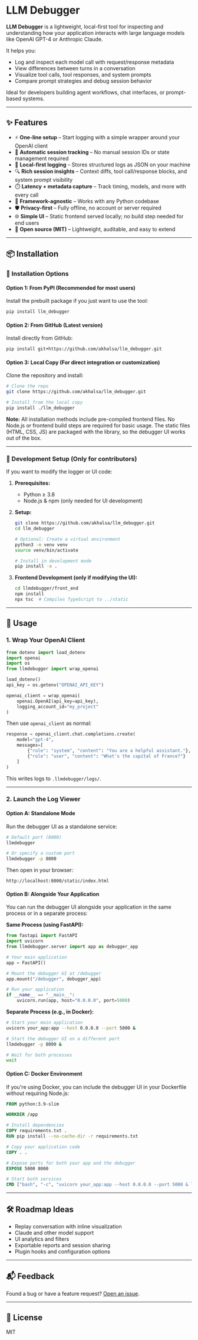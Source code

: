 # LLM Debugger

**LLM Debugger** is a lightweight, local-first tool for inspecting and understanding how your application interacts with large language models like OpenAI GPT-4 or Anthropic Claude.

It helps you:

* Log and inspect each model call with request/response metadata
* View differences between turns in a conversation
* Visualize tool calls, tool responses, and system prompts
* Compare prompt strategies and debug session behavior

Ideal for developers building agent workflows, chat interfaces, or prompt-based systems.

---

## ✨ Features

* ⚡ **One-line setup** – Start logging with a simple wrapper around your OpenAI client  
* 🧠 **Automatic session tracking** – No manual session IDs or state management required  
* 📀 **Local-first logging** – Stores structured logs as JSON on your machine  
* 🔍 **Rich session insights** – Context diffs, tool call/response blocks, and system prompt visibility  
* ⏱️ **Latency + metadata capture** – Track timing, models, and more with every call  
* 🧹 **Framework-agnostic** – Works with any Python codebase  
* 🛡️ **Privacy-first** – Fully offline, no account or server required  
* 🌐 **Simple UI** – Static frontend served locally; no build step needed for end users  
* 👐 **Open source (MIT)** – Lightweight, auditable, and easy to extend  

---

## 📦 Installation

### 🔹 Installation Options

#### Option 1: From PyPI (Recommended for most users)

Install the prebuilt package if you just want to use the tool:

```bash
pip install llm_debugger
```

#### Option 2: From GitHub (Latest version)

Install directly from GitHub:

```bash
pip install git+https://github.com/akhalsa/llm_debugger.git
```

#### Option 3: Local Copy (For direct integration or customization)

Clone the repository and install:

```bash
# Clone the repo
git clone https://github.com/akhalsa/llm_debugger.git

# Install from the local copy
pip install ./llm_debugger
```

**Note:** All installation methods include pre-compiled frontend files. No Node.js or frontend build steps are required for basic usage. The static files (HTML, CSS, JS) are packaged with the library, so the debugger UI works out of the box.

---

### 🔸 Development Setup (Only for contributors)

If you want to modify the logger or UI code:

1. **Prerequisites:**
   - Python ≥ 3.8
   - Node.js & npm (only needed for UI development)

2. **Setup:**
   ```bash
   git clone https://github.com/akhalsa/llm_debugger.git
   cd llm_debugger
   
   # Optional: Create a virtual environment
   python3 -m venv venv
   source venv/bin/activate
   
   # Install in development mode
   pip install -e .
   ```

3. **Frontend Development (only if modifying the UI):**
   ```bash
   cd llmdebugger/front_end
   npm install
   npx tsc  # Compiles TypeScript to ../static
   ```

---

## 🚀 Usage

### 1. Wrap Your OpenAI Client

```python
from dotenv import load_dotenv
import openai
import os
from llmdebugger import wrap_openai

load_dotenv()
api_key = os.getenv("OPENAI_API_KEY")

openai_client = wrap_openai(
    openai.OpenAI(api_key=api_key),
    logging_account_id="my_project"
)
```

Then use `openai_client` as normal:

```python
response = openai_client.chat.completions.create(
    model="gpt-4",
    messages=[
        {"role": "system", "content": "You are a helpful assistant."},
        {"role": "user", "content": "What's the capital of France?"}
    ]
)
```

This writes logs to `.llmdebugger/logs/`.

---

### 2. Launch the Log Viewer

#### Option A: Standalone Mode

Run the debugger UI as a standalone service:

```bash
# Default port (8000)
llmdebugger

# Or specify a custom port
llmdebugger -p 8000
```

Then open in your browser:
```
http://localhost:8000/static/index.html
```

#### Option B: Alongside Your Application

You can run the debugger UI alongside your application in the same process or in a separate process:

**Same Process (using FastAPI):**
```python
from fastapi import FastAPI
import uvicorn
from llmdebugger.server import app as debugger_app

# Your main application
app = FastAPI()

# Mount the debugger UI at /debugger
app.mount("/debugger", debugger_app)

# Run your application
if __name__ == "__main__":
    uvicorn.run(app, host="0.0.0.0", port=5000)
```

**Separate Process (e.g., in Docker):**
```bash
# Start your main application
uvicorn your_app:app --host 0.0.0.0 --port 5000 &

# Start the debugger UI on a different port
llmdebugger -p 8000 &

# Wait for both processes
wait
```

#### Option C: Docker Environment

If you're using Docker, you can include the debugger UI in your Dockerfile without requiring Node.js:

```dockerfile
FROM python:3.9-slim

WORKDIR /app

# Install dependencies
COPY requirements.txt .
RUN pip install --no-cache-dir -r requirements.txt

# Copy your application code
COPY . .

# Expose ports for both your app and the debugger
EXPOSE 5000 8000

# Start both services
CMD ["bash", "-c", "uvicorn your_app:app --host 0.0.0.0 --port 5000 & llmdebugger -p 8000 & wait"]
```

---

## 🛠️ Roadmap Ideas

* Replay conversation with inline visualization  
* Claude and other model support  
* UI analytics and filters  
* Exportable reports and session sharing  
* Plugin hooks and configuration options  

---

## 📬 Feedback

Found a bug or have a feature request? [Open an issue](https://github.com/akhalsa/llm_debugger/issues).

---

## 📜 License

MIT
